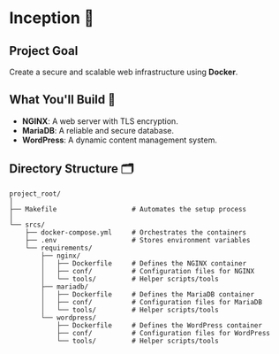 # Inception 🐳

## Project Goal  
Create a secure and scalable web infrastructure using **Docker**.

## What You'll Build 🚀  
- **NGINX**: A web server with TLS encryption.  
- **MariaDB**: A reliable and secure database.  
- **WordPress**: A dynamic content management system.

## Directory Structure 🗂️  
```plaintext
project_root/
│
├── Makefile                   # Automates the setup process
│
└── srcs/
    ├── docker-compose.yml     # Orchestrates the containers
    ├── .env                   # Stores environment variables
    └── requirements/
        ├── nginx/
        │   ├── Dockerfile     # Defines the NGINX container
        │   ├── conf/          # Configuration files for NGINX
        │   └── tools/         # Helper scripts/tools
        ├── mariadb/
        │   ├── Dockerfile     # Defines the MariaDB container
        │   ├── conf/          # Configuration files for MariaDB
        │   └── tools/         # Helper scripts/tools
        └── wordpress/
            ├── Dockerfile     # Defines the WordPress container
            ├── conf/          # Configuration files for WordPress
            └── tools/         # Helper scripts/tools

